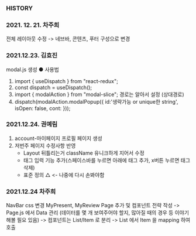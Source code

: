 ### HISTORY

### 2021. 12. 21. 차주희

전체 레이아웃 수정
-> 네브바, 콘텐츠, 푸터 구성으로 변경

### 2021.12.23. 김효진

modal.js 생성
● 사용법

1. import { useDispatch } from "react-redux";
2. const dispatch = useDispatch();
3. import { modalAction } from "modal-slice"; 경로는 알아서 설정 (상대경로)
4. dispatch(modalAction.modalPopup({ id:'생략가능 or unique한 string', isOpen: false, cont: <Component /> }));

### 2021.12.24. 권예림
1) account-마이페이지 프로필 페이지 생성
2) 저번주 페이지 수정사항 반영
    - Layout 뒤틀리는거 className 유니크하게 지어서 수정
    - 태그 입력 기능 추가(스페이스바를 누르면 아래에 태그 추가, x버튼 누르면 태그 삭제)
    - 표준 정의 △ <- 나중에 다시 손봐야함


### 2021.12.24 차주희

NavBar css 변경 
MyPresent, MyReview Page 추가 및 컴포넌트 전략 작성
  -> Page.js 에서 Data 관리 (데이터를 몇 개 보여주어야 할지, 많아질 때의 경우 등 이야기해볼 필요 있음)
  -> 컴포넌트는 List/Item 로 분리
  -> List 에서 Item 을 mapping 하여 호출

